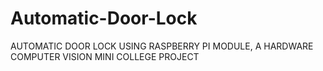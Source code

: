 # Automatic-Door-Lock
AUTOMATIC DOOR LOCK USING RASPBERRY PI MODULE, A HARDWARE COMPUTER VISION MINI COLLEGE PROJECT
